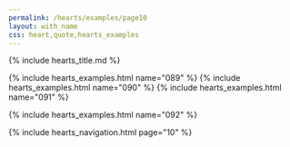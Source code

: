 ```yaml
---
permalink: /hearts/examples/page10
layout: with_name
css: heart,quote,hearts_examples
---
```


{% include hearts_title.md %}

{% include hearts_examples.html name="089" %}
{% include hearts_examples.html name="090" %}
{% include hearts_examples.html name="091" %}

{% include hearts_examples.html name="092" %}

{% include hearts_navigation.html page="10" %}
